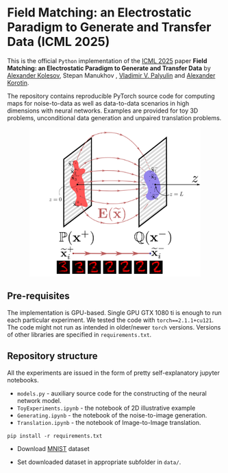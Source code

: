 # Field Matching: an Electrostatic Paradigm to Generate and Transfer Data (ICML 2025)

This is the official `Python` implementation of the [ICML 2025](https://icml.cc/virtual/2025/poster/46213) paper  **Field Matching: an Electrostatic Paradigm to Generate and Transfer Data** by [Alexander Kolesov](https://scholar.google.com/citations?user=vX2pmScAAAAJ&hl=ru&oi=ao), Stepan Manukhov , [Vladimir V. Palyulin](https://scholar.google.com/citations?user=IcjnBqkAAAAJ&hl=ru&oi=sra) and [Alexander Korotin](https://scholar.google.com/citations?user=1rIIvjAAAAAJ&hl=ru&oi=sra).

The repository contains reproducible PyTorch source code for computing maps for noise-to-data as well as data-to-data scenarios in high dimensions with neural networks. Examples are provided for toy 3D problems, unconditional data generation and unpaired translation problems.

<p align="center"><img src="pics/teaser.png" width="400" /></p>

## Pre-requisites

The implementation is GPU-based. Single GPU GTX 1080 ti is enough to run each particular experiment. We tested the code with `torch==2.1.1+cu121`. The code might not run as intended in older/newer `torch` versions. Versions of other libraries are specified in `requirements.txt`. 

 
## Repository structure

All the experiments are issued in the form of pretty self-explanatory jupyter notebooks.

- `models.py` - auxiliary source code for the constructing of the neural network model.
- `ToyExperiments.ipynb` - the notebook of 2D illustrative example
- `Generating.ipynb` - the notebook of the noise-to-image generation.
- `Translation.ipynb` -  the notebook of Image-to-Image translation.
 

```console
pip install -r requirements.txt
```
- Download  [MNIST](https://yann.lecun.com/exdb/mnist) dataset

- Set downloaded dataset in appropriate subfolder in `data/`.

 
